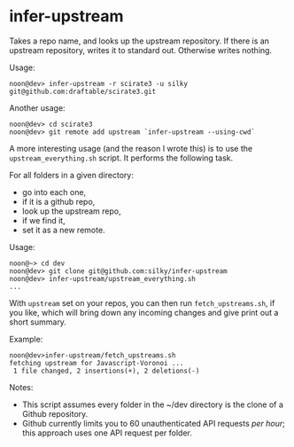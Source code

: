 infer-upstream
==============

Takes a repo name, and looks up the upstream repository. If there is an
upstream repository, writes it to standard out. Otherwise writes nothing.

Usage:

````
noon@dev> infer-upstream -r scirate3 -u silky
git@github.com:draftable/scirate3.git
````

Another usage:

````
noon@dev> cd scirate3
noon@dev> git remote add upstream `infer-upstream --using-cwd`
````

A more interesting usage (and the reason I wrote this) is to use the
`upstream_everything.sh` script.  It performs the following task.

For all folders in a given directory:

  * go into each one,
  * if it is a github repo,
  * look up the upstream repo,
  * if we find it,
  * set it as a new remote.

Usage:

````
noon@~> cd dev
noon@dev> git clone git@github.com:silky/infer-upstream
noon@dev> infer-upstream/upstream_everything.sh
...
````

With `upstream` set on your repos, you can then run `fetch_upstreams.sh`, if
you like, which will bring down any incoming changes and give print out a
short summary.

Example:

````
noon@dev>infer-upstream/fetch_upstreams.sh 
fetching upstream for Javascript-Voronoi ...
 1 file changed, 2 insertions(+), 2 deletions(-)
````

Notes:

  * This script assumes every folder in the ~/dev directory is the clone of a
  Github repository.
  * Github currently limits you to 60 unauthenticated API requests *per hour*;
  this approach uses one API request per folder.


